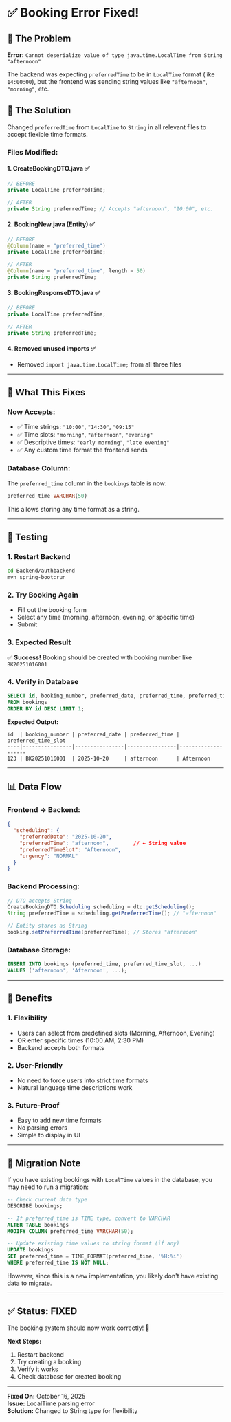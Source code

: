 # ✅ Booking Error Fixed!

## 🐛 **The Problem**

**Error:** `Cannot deserialize value of type java.time.LocalTime from String "afternoon"`

The backend was expecting `preferredTime` to be in `LocalTime` format (like `14:00:00`), but the frontend was sending string values like `"afternoon"`, `"morning"`, etc.

## 🔧 **The Solution**

Changed `preferredTime` from `LocalTime` to `String` in all relevant files to accept flexible time formats.

### **Files Modified:**

#### 1. **CreateBookingDTO.java** ✅
```java
// BEFORE
private LocalTime preferredTime;

// AFTER
private String preferredTime; // Accepts "afternoon", "10:00", etc.
```

#### 2. **BookingNew.java** (Entity) ✅
```java
// BEFORE
@Column(name = "preferred_time")
private LocalTime preferredTime;

// AFTER
@Column(name = "preferred_time", length = 50)
private String preferredTime;
```

#### 3. **BookingResponseDTO.java** ✅
```java
// BEFORE
private LocalTime preferredTime;

// AFTER
private String preferredTime;
```

#### 4. **Removed unused imports** ✅
- Removed `import java.time.LocalTime;` from all three files

---

## 🎯 **What This Fixes**

### **Now Accepts:**
- ✅ Time strings: `"10:00"`, `"14:30"`, `"09:15"`
- ✅ Time slots: `"morning"`, `"afternoon"`, `"evening"`
- ✅ Descriptive times: `"early morning"`, `"late evening"`
- ✅ Any custom time format the frontend sends

### **Database Column:**
The `preferred_time` column in the `bookings` table is now:
```sql
preferred_time VARCHAR(50)
```

This allows storing any time format as a string.

---

## 🧪 **Testing**

### **1. Restart Backend**
```bash
cd Backend/authbackend
mvn spring-boot:run
```

### **2. Try Booking Again**
- Fill out the booking form
- Select any time (morning, afternoon, evening, or specific time)
- Submit

### **3. Expected Result**
✅ **Success!** Booking should be created with booking number like `BK20251016001`

### **4. Verify in Database**
```sql
SELECT id, booking_number, preferred_date, preferred_time, preferred_time_slot
FROM bookings
ORDER BY id DESC LIMIT 1;
```

**Expected Output:**
```
id  | booking_number | preferred_date | preferred_time | preferred_time_slot
----|----------------|----------------|----------------|--------------------
123 | BK20251016001  | 2025-10-20     | afternoon      | Afternoon
```

---

## 📊 **Data Flow**

### **Frontend → Backend:**
```json
{
  "scheduling": {
    "preferredDate": "2025-10-20",
    "preferredTime": "afternoon",        // ← String value
    "preferredTimeSlot": "Afternoon",
    "urgency": "NORMAL"
  }
}
```

### **Backend Processing:**
```java
// DTO accepts String
CreateBookingDTO.Scheduling scheduling = dto.getScheduling();
String preferredTime = scheduling.getPreferredTime(); // "afternoon"

// Entity stores as String
booking.setPreferredTime(preferredTime); // Stores "afternoon"
```

### **Database Storage:**
```sql
INSERT INTO bookings (preferred_time, preferred_time_slot, ...)
VALUES ('afternoon', 'Afternoon', ...);
```

---

## 🎉 **Benefits**

### **1. Flexibility**
- Users can select from predefined slots (Morning, Afternoon, Evening)
- OR enter specific times (10:00 AM, 2:30 PM)
- Backend accepts both formats

### **2. User-Friendly**
- No need to force users into strict time formats
- Natural language time descriptions work

### **3. Future-Proof**
- Easy to add new time formats
- No parsing errors
- Simple to display in UI

---

## 🔄 **Migration Note**

If you have existing bookings with `LocalTime` values in the database, you may need to run a migration:

```sql
-- Check current data type
DESCRIBE bookings;

-- If preferred_time is TIME type, convert to VARCHAR
ALTER TABLE bookings 
MODIFY COLUMN preferred_time VARCHAR(50);

-- Update existing time values to string format (if any)
UPDATE bookings 
SET preferred_time = TIME_FORMAT(preferred_time, '%H:%i')
WHERE preferred_time IS NOT NULL;
```

However, since this is a new implementation, you likely don't have existing data to migrate.

---

## ✅ **Status: FIXED**

The booking system should now work correctly! 🎉

**Next Steps:**
1. Restart backend
2. Try creating a booking
3. Verify it works
4. Check database for created booking

---

**Fixed On:** October 16, 2025  
**Issue:** LocalTime parsing error  
**Solution:** Changed to String type for flexibility
